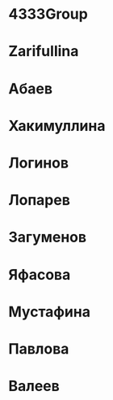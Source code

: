 ﻿# 4333Group
# Zarifullina
# Абаев
# Хакимуллина
# Логинов
# Лопарев
# Загуменов
# Яфасова
# Мустафина
# Павлова 
# Валеев